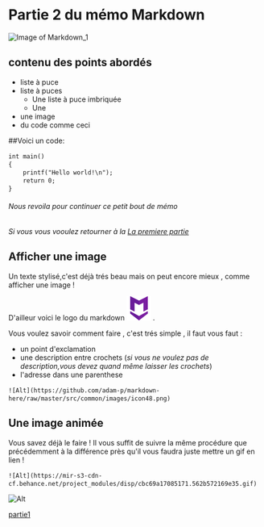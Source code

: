 # Partie 2 du mémo Markdown
![Image of Markdown_1](http://pad.haroopress.com/docs/en/markdown/images/markdown_128.png)



## contenu des points abordés

* liste à puce
* liste à puces
    * Une liste à puce imbriquée
    * Une
* une image
* du code comme ceci

##Voici un code:

    int main()
    {
        printf("Hello world!\n");
        return 0;
    }

###### Nous revoila pour continuer ce petit bout de mémo
*Si vous vous vooulez retourner à la  [La premiere partie](Markdown_1.md)*

## Afficher une image
Un texte stylisé,c'est déjà trés beau mais on peut encore mieux , comme afficher une image !

D'ailleur voici le logo du markdown
![Alt](https://github.com/adam-p/markdown-here/raw/master/src/common/images/icon48.png "Logo Title Text 1") .

Vous voulez savoir comment faire , c'est trés simple , il faut vous faut :

- un point d'exclamation
- une description entre crochets (*si vous ne voulez pas de description,vous devez quand même laisser les crochets*)
- l'adresse dans une parenthese

```
![Alt](https://github.com/adam-p/markdown-here/raw/master/src/common/images/icon48.png)
```
## Une image animée
Vous savez déjà le faire ! Il vous suffit de suivre la même procédure que précédemment à la différence près qu'il vous faudra juste mettre un gif en lien !
```
![Alt](https://mir-s3-cdn-cf.behance.net/project_modules/disp/cbc69a17085171.562b572169e35.gif)
```
![Alt](https://mir-s3-cdn-cf.behance.net/project_modules/disp/cbc69a17085171.562b572169e35.gif)

[partie1](Markdown_1)
